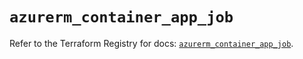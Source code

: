 # `azurerm_container_app_job`

Refer to the Terraform Registry for docs: [`azurerm_container_app_job`](https://registry.terraform.io/providers/hashicorp/azurerm/3.115.0/docs/resources/container_app_job).
